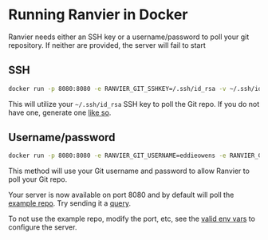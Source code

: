# Running Ranvier in Docker
Ranvier needs either an SSH key or a username/password to poll your git repository. If neither
are provided, the server will fail to start

## SSH
```bash
docker run -p 8080:8080 -e RANVIER_GIT_SSHKEY=/.ssh/id_rsa -v ~/.ssh/id_rsa:/.ssh/id_rsa edwardrowens/ranvier-server
```
This will utilize your `~/.ssh/id_rsa` SSH key to poll the Git repo. If you do not have one, generate one 
[like so](https://help.github.com/en/articles/generating-a-new-ssh-key-and-adding-it-to-the-ssh-agent).

## Username/password
```bash
docker run -p 8080:8080 -e RANVIER_GIT_USERNAME=eddieowens -e RANVIER_GIT_PASSWORD=<password> edwardrowens/ranvier
```
This method will use your Git username and password to allow Ranvier to poll your Git repo.

Your server is now available on port 8080 and by default will poll the 
[example repo](https://github.com/eddieowens/ranvier-config-example). Try sending it a 
[query](http://localhost:8080/api/config/users-staging).

To not use the example repo, modify the port, etc, see the 
[valid env vars](https://github.com/eddieowens/ranvier/tree/master/server#valid-env-vars) to configure the server. 